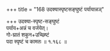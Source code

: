 +++
title = "168 उदक्यास्पृष्टसङ्घुष्टं पर्यायान्नञ्"

+++
उदक्या-स्पृष्ट-सङ्घुष्टं  
पर्याय+अन्नं च वर्जयेत्।  
गो-घ्रातं शकुन+उच्छिष्टं  
पदा स्पृष्टं च कामतः  ॥ १.१६८ ॥